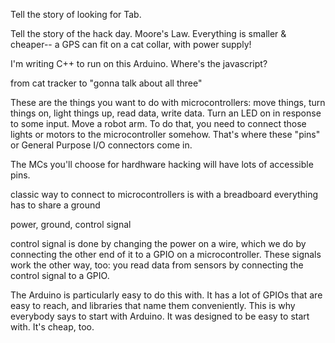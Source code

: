 Tell the story of looking for Tab.

Tell the story of the hack day. Moore's Law. Everything is smaller & cheaper-- a GPS can fit on a cat collar, with power supply!

I'm writing C++ to run on this Arduino. Where's the javascript?


from cat tracker to "gonna talk about all three"


These are the things you want to do with microcontrollers: move things, turn things on, light things up, read data, write data. Turn an LED on in response to some input. Move a robot arm. To do that, you need to connect those lights or motors to the microcontroller somehow.  That's where these "pins" or General Purpose I/O connectors come in.

The MCs you'll choose for hardhware hacking will have lots of accessible pins.

classic way to connect to microcontrollers is with a breadboard
everything has to share a ground

power, ground, control signal

control signal is done by changing the power on a wire, which we do by connecting the other end of it to a GPIO on a microcontroller. These signals work the other way, too: you read data from sensors by connecting the control signal to a GPIO.

The Arduino is particularly easy to do this with. It has a lot of GPIOs that are easy to reach, and libraries that name them conveniently. This is why everybody says to start with Arduino. It was designed to be easy to start with. It's cheap, too.
